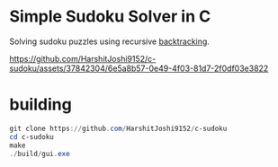 # Simple Sudoku Solver in C

Solving sudoku puzzles using recursive [backtracking](https://en.wikipedia.org/wiki/Sudoku_solving_algorithms#Backtracking).

https://github.com/HarshitJoshi9152/c-sudoku/assets/37842304/6e5a8b57-0e49-4f03-81d7-2f0df03e3822


# building

```powershell
git clone https://github.com/HarshitJoshi9152/c-sudoku
cd c-sudoku
make
./build/gui.exe
```
